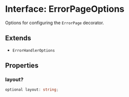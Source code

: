 # Interface: ErrorPageOptions

Options for configuring the `ErrorPage` decorator.

## Extends

- `ErrorHandlerOptions`

## Properties

### layout?

```ts
optional layout: string;
```
